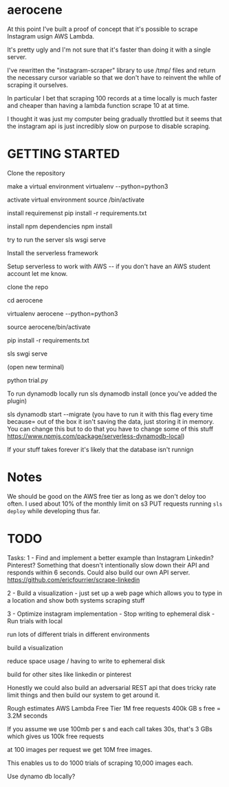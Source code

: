 # aerocene

At this point I've built a proof of concept that it's
possible to scrape Instagram usign AWS Lambda.

It's pretty ugly and I'm not sure that it's faster
than doing it with a single server.

I've rewritten the "instagram-scraper" library to
use /tmp/ files and return the necessary cursor variable
so that we don't have to reinvent the whlle of scraping it
ourselves.

In particular I bet that scraping 100 records at a time
locally is much faster and cheaper than having a lambda function
scrape 10 at at time.

I thought it was just my computer being gradually throttled
but it seems that the instagram api is just incredibly slow on
purpose to disable scraping.

# GETTING STARTED
Clone the repository

make a virtual environment
virtualenv <name> --python=python3

activate virtual environment
source <name>/bin/activate

install requiremenst
pip install -r requirements.txt

install npm dependencies
npm install

try to run the server
sls wsgi serve

Install the serverless framework

Setup serverless to work with AWS -- if you
don't have an AWS student account let me know.

clone the repo

cd aerocene

virtualenv aerocene --python=python3

source aerocene/bin/activate

pip install -r requirements.txt

sls swgi serve

(open new terminal)

python trial.py

To run dynamodb locally run sls dynamodb install (once you've added the plugin)

sls dynamodb start --migrate (you have to run it with this flag every time because=
out of the box it isn't saving the data, just storing it in memory. You can change this but
to do that you have to change some of this stuff
https://www.npmjs.com/package/serverless-dynamodb-local)


If your stuff takes forever it's likely that the database isn't runnign
# Notes

We should be good on the AWS free tier as long
as we don't deloy too often. I used about 10% of the monthly limit on s3 PUT requests running `sls deploy`
while developing thus far.


# TODO

Tasks:
1 - Find and implement a better example than Instagram
    Linkedin? Pinterest? Something that doesn't intentionally
    slow down their API and responds within 6 seconds.
    Could also build our own API server.
    https://github.com/ericfourrier/scrape-linkedin

2 - Build a visualization
    - just set up a web page which allows you to type in a location
    and show both systems scraping stuff

3 - Optimize instagram implementation
    - Stop writing to ephemeral disk
    - Run trials with local



run lots of different trials in different environments

build a visualization

reduce space usage / having to write to ephemeral disk

build for other sites like linkedin or pinterest

Honestly we could also build an adversarial REST api
that does tricky rate limit things and then
build our system to get around it.


Rough estimates
AWS Lambda Free Tier
1M free requests
400k GB s free = 3.2M seconds

If you assume we use 100mb per s and each call takes 30s, that's 3 GBs
which gives us 100k free requests

at 100 images per request we get 10M free images.

This enables us to do 1000 trials of scraping 10,000 images each.


Use dynamo db locally?